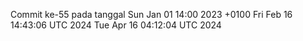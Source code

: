 Commit ke-55 pada tanggal Sun Jan 01 14:00 2023 +0100
Fri Feb 16 14:43:06 UTC 2024
Tue Apr 16 04:12:04 UTC 2024
